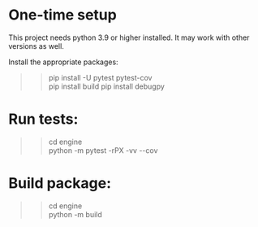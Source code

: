 # One-time setup
This project needs python 3.9 or higher installed. It may work with other versions as well.  

Install the appropriate packages:
>> pip install -U pytest pytest-cov  
   pip install build
   pip install debugpy

# Run tests:
>> cd engine  
   python -m pytest -rPX -vv --cov

# Build package:
>> cd engine  
   python -m build

